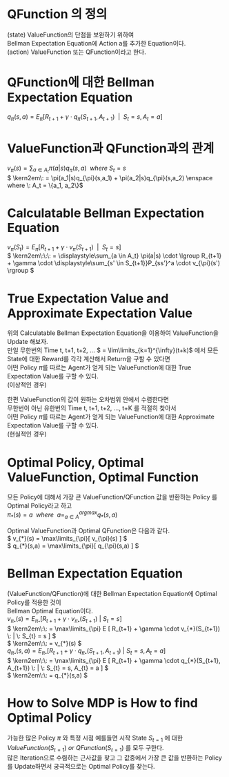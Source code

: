 # QFunction 의 정의
(state) ValueFunction의 단점을 보완하기 위하여  
Bellman Expectation Equation에 Action a를 추가한 Equation이다.  
(action) ValueFunction 또는 QFunction이라고 한다.  

# QFunction에 대한 Bellman Expectation Equation
$` q_{\pi}(s,a) = E_{\pi}[R_{t+1} + \gamma \cdot q_{\pi}(S_{t+1},A_{t+1}) \enspace | \enspace S_t = s, A_t = a] `$   

# ValueFunction과 QFunction과의 관계
$` v_{\pi}(s) = \displaystyle\sum_{a \in A_t} \pi(a|s)q_{\pi}(s,a) \enspace where \: S_t = s`$  
$` \kern2em\: = \pi(a_1|s)q_{\pi}(s,a_1) + \pi(a_2|s)q_{\pi}(s,a_2) \enspace where \: A_t = \{a_1, a_2\}`$  

# Calculatable Bellman Expectation Equation
$` v_{\pi}(S_t) = E_{\pi} [ R_{t+1} + \gamma \cdot v_{\pi}(S_{t+1}) \enspace | \enspace S_t = s ]  `$  
$` \kern2em\:\:\: = \displaystyle\sum_{a \in A_t} \pi(a|s) \cdot \lgroup R_{t+1} + \gamma \cdot \displaystyle\sum_{s' \in S_{t+1}}P_{ss'}^a \cdot v_{\pi}(s') \rgroup `$  

# True Expectation Value and Approximate Expectation Value
위의 Calculatable Bellman Expectation Equation을 이용하여 ValueFunction을 Update 해보자.  
만일 무한번의 Time t, t+1, t+2, ... $` = \lim\limits_{k=1}^{\infty}(t+k)`$ 에서 모든 State에 대한 Reward를 각각 계산해서 Return을 구할 수 있다면  
어떤 Policy $`\pi`$를 따르는 Agent가 얻게 되는 ValueFunction에 대한 True Expectation Value를 구할 수 있다.  
(이상적인 경우)  

한편 ValueFunction의 값이 원하는 오차범위 안에서 수렴한다면  
무한번이 아닌 유한번의 Time t, t+1, t+2, ..., t+K 를 적절히 찾아서  
어떤 Policy $`\pi`$를 따르는 Agent가 얻게 되는 ValueFunction에 대한 Approximate Expectation Value를 구할 수 있다.  
(현실적인 경우)  

# Optimal Policy, Optimal ValueFunction, Optimal Function  
모든 Policy에 대해서 가장 큰 ValueFunction/QFunction 값을 반환하는 Policy 를 Optimal Policy라고 하고  
$` \pi_{*}(s) = a \enspace where \enspace a = ^{argmax}_{a \in A} q_{*}(s, a) `$  

Optimal ValueFunction과 Optimal QFunction은 다음과 같다.  
$` v_{*}(s) = \max\limits_{\pi}[ v_{\pi}(s) ] `$  
$` q_{*}(s,a) = \max\limits_{\pi}[ q_{\pi}(s,a) ] `$  

# Bellman Expectation Equation
(ValueFunction/QFunction)에 대한 Bellman Expectation Equation에 Optimal Policy를 적용한 것이  
Bellman Optimal Equation이다.  
$` v_{\pi_{*}}(s) = E_{\pi_{*}} [ R_{t+1} + \gamma \cdot v_{\pi_{*}}(S_{t+1}) \: | \: S_{t} = s ] `$  
$` \kern2em\:\: = \max\limits_{\pi} E [ R_{t+1} + \gamma \cdot v_{*}(S_{t+1}) \: | \: S_{t} = s ] `$  
$` \kern2em\:\: = v_{*}(s) `$  
$` q_{\pi_{*}}(s,a) = E_{\pi_{*}} [ R_{t+1} + \gamma \cdot q_{\pi_{*}}(S_{t+1}, A_{t+1}) \: | \: S_{t} = s, A_{t} = a ] `$  
$` \kern2em\:\: = \max\limits_{\pi} E [ R_{t+1} + \gamma \cdot q_{*}(S_{t+1}, A_{t+1}) \: | \: S_{t} = s, A_{t} = a ] `$  
$` \kern2em\:\: = q_{*}(s,a) `$  

# How to Solve MDP is How to find Optimal Policy
가능한 많은 Policy $` \pi `$ 와  특정 시점 예를들면 시작 State $` S_{t=1} `$ 에 대한  
$` ValueFunction(S_{t=1}) \: or \: QFunction(S_{t=1}) `$ 를 모두 구한다.  
많은 Iteration으로 수렴하는 근사값을 찾고 그 값중에서 가장 큰 값을 반환하는 Policy를 Update하면서 
궁극적으로는 Optimal Policy를 찾는다.
